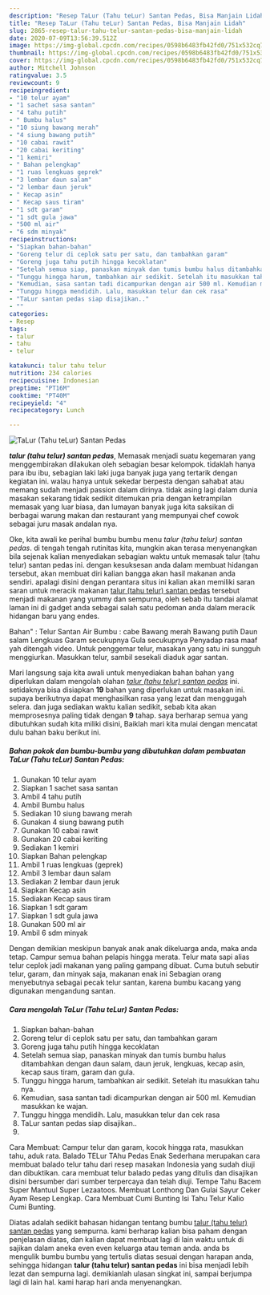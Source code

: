 ```yaml
---
description: "Resep TaLur (Tahu teLur) Santan Pedas, Bisa Manjain Lidah"
title: "Resep TaLur (Tahu teLur) Santan Pedas, Bisa Manjain Lidah"
slug: 2865-resep-talur-tahu-telur-santan-pedas-bisa-manjain-lidah
date: 2020-07-09T13:56:39.512Z
image: https://img-global.cpcdn.com/recipes/0598b6483fb42fd0/751x532cq70/talur-tahu-telur-santan-pedas-foto-resep-utama.jpg
thumbnail: https://img-global.cpcdn.com/recipes/0598b6483fb42fd0/751x532cq70/talur-tahu-telur-santan-pedas-foto-resep-utama.jpg
cover: https://img-global.cpcdn.com/recipes/0598b6483fb42fd0/751x532cq70/talur-tahu-telur-santan-pedas-foto-resep-utama.jpg
author: Mitchell Johnson
ratingvalue: 3.5
reviewcount: 9
recipeingredient:
- "10 telur ayam"
- "1 sachet sasa santan"
- "4 tahu putih"
- " Bumbu halus"
- "10 siung bawang merah"
- "4 siung bawang putih"
- "10 cabai rawit"
- "20 cabai keriting"
- "1 kemiri"
- " Bahan pelengkap"
- "1 ruas lengkuas geprek"
- "3 lembar daun salam"
- "2 lembar daun jeruk"
- " Kecap asin"
- " Kecap saus tiram"
- "1 sdt garam"
- "1 sdt gula jawa"
- "500 ml air"
- "6 sdm minyak"
recipeinstructions:
- "Siapkan bahan-bahan"
- "Goreng telur di ceplok satu per satu, dan tambahkan garam"
- "Goreng juga tahu putih hingga kecoklatan"
- "Setelah semua siap, panaskan minyak dan tumis bumbu halus ditambahkan dengan daun salam, daun jeruk, lengkuas, kecap asin, kecap saus tiram, garam dan gula."
- "Tunggu hingga harum, tambahkan air sedikit. Setelah itu masukkan tahu nya."
- "Kemudian, sasa santan tadi dicampurkan dengan air 500 ml. Kemudian masukkan ke wajan."
- "Tunggu hingga mendidih. Lalu, masukkan telur dan cek rasa"
- "TaLur santan pedas siap disajikan.."
- ""
categories:
- Resep
tags:
- talur
- tahu
- telur

katakunci: talur tahu telur 
nutrition: 234 calories
recipecuisine: Indonesian
preptime: "PT16M"
cooktime: "PT40M"
recipeyield: "4"
recipecategory: Lunch

---
```



![TaLur (Tahu teLur) Santan Pedas](https://img-global.cpcdn.com/recipes/0598b6483fb42fd0/751x532cq70/talur-tahu-telur-santan-pedas-foto-resep-utama.jpg)

<b><i>talur (tahu telur) santan pedas</i></b>, Memasak menjadi suatu kegemaran yang menggembirakan dilakukan oleh sebagian besar kelompok. tidaklah hanya para ibu ibu, sebagian laki laki juga banyak juga yang tertarik dengan kegiatan ini. walau hanya untuk sekedar berpesta dengan sahabat atau memang sudah menjadi passion dalam dirinya. tidak asing lagi dalam dunia masakan sekarang tidak sedikit ditemukan pria dengan ketrampilan memasak yang luar biasa, dan lumayan banyak juga kita saksikan di berbagai warung makan dan restaurant yang mempunyai chef cowok sebagai juru masak andalan nya.

Oke, kita awali ke perihal bumbu bumbu menu <i>talur (tahu telur) santan pedas</i>. di tengah tengah rutinitas kita, mungkin akan terasa menyenangkan bila sejenak kalian menyediakan sebagian waktu untuk memasak talur (tahu telur) santan pedas ini. dengan kesuksesan anda dalam membuat hidangan tersebut, akan membuat diri kalian bangga akan hasil makanan anda sendiri. apalagi disini dengan perantara situs ini kalian akan memiliki saran saran untuk meracik makanan <u>talur (tahu telur) santan pedas</u> tersebut menjadi makanan yang yummy dan sempurna, oleh sebab itu tandai alamat laman ini di gadget anda sebagai salah satu pedoman anda dalam meracik hidangan baru yang endes.

Bahan&#34; : Telur Santan Air Bumbu : cabe Bawang merah Bawang putih Daun salam Lengkuas Garam secukupnya Gula secukupnya Penyadap rasa maaf yah ditengah video. Untuk penggemar telur, masakan yang satu ini sungguh menggiurkan. Masukkan telur, sambil sesekali diaduk agar santan.


Mari langsung saja kita awali untuk menyediakan bahan bahan yang diperlukan dalam mengolah olahan <u><i>talur (tahu telur) santan pedas</i></u> ini. setidaknya bisa disiapkan <b>19</b> bahan yang diperlukan untuk masakan ini. supaya berikutnya dapat menghasilkan rasa yang lezat dan menggugah selera. dan juga sediakan waktu kalian sedikit, sebab kita akan memprosesnya paling tidak dengan <b>9</b> tahap. saya berharap semua yang dibutuhkan sudah kita miliki disini, Baiklah mari kita mulai dengan mencatat dulu bahan baku berikut ini.

<!--inarticleads1-->

##### Bahan pokok dan bumbu-bumbu yang dibutuhkan dalam pembuatan TaLur (Tahu teLur) Santan Pedas:

1. Gunakan 10 telur ayam
1. Siapkan 1 sachet sasa santan
1. Ambil 4 tahu putih
1. Ambil  Bumbu halus
1. Sediakan 10 siung bawang merah
1. Gunakan 4 siung bawang putih
1. Gunakan 10 cabai rawit
1. Gunakan 20 cabai keriting
1. Sediakan 1 kemiri
1. Siapkan  Bahan pelengkap
1. Ambil 1 ruas lengkuas (geprek)
1. Ambil 3 lembar daun salam
1. Sediakan 2 lembar daun jeruk
1. Siapkan  Kecap asin
1. Sediakan  Kecap saus tiram
1. Siapkan 1 sdt garam
1. Siapkan 1 sdt gula jawa
1. Gunakan 500 ml air
1. Ambil 6 sdm minyak


Dengan demikian meskipun banyak anak anak dikeluarga anda, maka anda tetap. Campur semua bahan pelapis hingga merata. Telur mata sapi alias telur ceplok jadi makanan yang paling gampang dibuat. Cuma butuh sebutir telur, garam, dan minyak saja, makanan enak ini Sebagian orang menyebutnya sebagai pecak telur santan, karena bumbu kacang yang digunakan mengandung santan. 

<!--inarticleads2-->

##### Cara mengolah TaLur (Tahu teLur) Santan Pedas:

1. Siapkan bahan-bahan
1. Goreng telur di ceplok satu per satu, dan tambahkan garam
1. Goreng juga tahu putih hingga kecoklatan
1. Setelah semua siap, panaskan minyak dan tumis bumbu halus ditambahkan dengan daun salam, daun jeruk, lengkuas, kecap asin, kecap saus tiram, garam dan gula.
1. Tunggu hingga harum, tambahkan air sedikit. Setelah itu masukkan tahu nya.
1. Kemudian, sasa santan tadi dicampurkan dengan air 500 ml. Kemudian masukkan ke wajan.
1. Tunggu hingga mendidih. Lalu, masukkan telur dan cek rasa
1. TaLur santan pedas siap disajikan..
1. 


Cara Membuat: Campur telur dan garam, kocok hingga rata, masukkan tahu, aduk rata. Balado TELur TAhu Pedas Enak Sederhana merupakan cara membuat balado telur tahu dari resep masakan Indonesia yang sudah diuji dan dibuktikan. cara membuat telur balado pedas yang ditulis dan disajikan disini bersumber dari sumber terpercaya dan telah diuji. Tempe Tahu Bacem Super Mantuul Super Lezaatoos. Membuat Lonthong Dan Gulai Sayur Ceker Ayam Resep Lengkap. Cara Membuat Cumi Bunting Isi Tahu Telur Kalio Cumi Bunting. 

Diatas adalah sedikit bahasan hidangan tentang bumbu <u>talur (tahu telur) santan pedas</u> yang sempurna. kami berharap kalian bisa paham dengan penjelasan diatas, dan kalian dapat membuat lagi di lain waktu untuk di sajikan dalam aneka even even keluarga atau teman anda. anda bs mengulik bumbu bumbu yang tertulis diatas sesuai dengan harapan anda, sehingga hidangan <b>talur (tahu telur) santan pedas</b> ini bisa menjadi lebih lezat dan sempurna lagi. demikianlah ulasan singkat ini, sampai berjumpa lagi di lain hal. kami harap hari anda menyenangkan.
